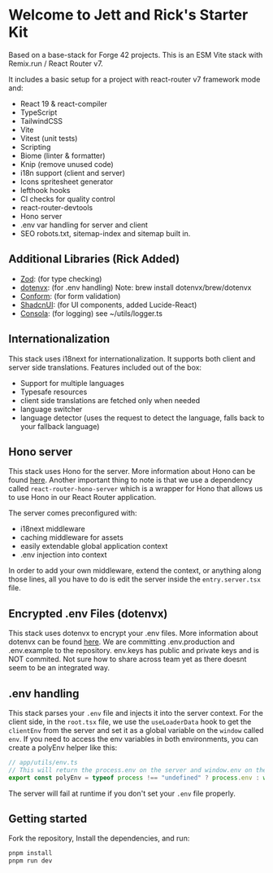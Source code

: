 # Welcome to Jett and Rick's Starter Kit

Based on a base-stack for Forge 42 projects. This is an ESM Vite stack with Remix.run / React Router v7.

It includes a basic setup for a project with react-router v7 framework mode and:

- React 19 & react-compiler
- TypeScript
- TailwindCSS
- Vite
- Vitest (unit tests)
- Scripting
- Biome (linter & formatter)
- Knip (remove unused code)
- i18n support (client and server)
- Icons spritesheet generator
- lefthook hooks
- CI checks for quality control
- react-router-devtools
- Hono server
- .env var handling for server and client
- SEO robots.txt, sitemap-index and sitemap built in.

## Additional Libraries (Rick Added)

- [Zod](https://zod.dev/): (for type checking)
- [dotenvx](https://dotenvx.com/): (for .env handling) Note: brew install dotenvx/brew/dotenvx
- [Conform](https://conform.guide/): (for form validation)
- [ShadcnUI](https://ui.shadcn.com/): (for UI components, added Lucide-React)
- [Consola](https://github.com/consola/consola): (for logging) see ~/utils/logger.ts

## Internationalization

This stack uses i18next for internationalization. It supports both client and server side translations.
Features included out of the box:

- Support for multiple languages
- Typesafe resources
- client side translations are fetched only when needed
- language switcher
- language detector (uses the request to detect the language, falls back to your fallback language)

## Hono server

This stack uses Hono for the server. More information about Hono can be found [here](https://honojs.dev/).
Another important thing to note is that we use a dependency called `react-router-hono-server` which is a wrapper for Hono that allows us to use Hono in our React Router application.

The server comes preconfigured with:

- i18next middleware
- caching middleware for assets
- easily extendable global application context
- .env injection into context

In order to add your own middleware, extend the context, or anything along those lines, all you have to do is edit the server
inside the `entry.server.tsx` file.

## Encrypted .env Files (dotenvx)

This stack uses dotenvx to encrypt your .env files. More information about dotenvx can be found [here](https://dotenvx.com/).
We are committing .env.production and .env.example to the repository. env.keys has public and private keys and is NOT commited. Not sure how to share across team yet as there doesnt seem to be an integrated way.

## .env handling

This stack parses your `.env` file and injects it into the server context. For the client side, in the `root.tsx` file, we use the `useLoaderData` hook to get the `clientEnv` from the server and set it as a global variable on the `window` called `env`.
If you need to access the env variables in both environments, you can create a polyEnv helper like this:

```ts
// app/utils/env.ts
// This will return the process.env on the server and window.env on the client
export const polyEnv = typeof process !== "undefined" ? process.env : window.env;
```

The server will fail at runtime if you don't set your `.env` file properly.

## Getting started

Fork the repository, Install the dependencies, and run:

```bash
pnpm install
pnpm run dev
```
